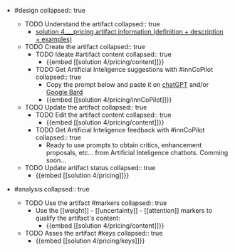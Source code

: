 
- #design
   collapsed:: true
  - TODO Understand the artifact
    collapsed:: true
    - [solution 4___pricing artifact information (definition + description + examples)](https://go.innbok.com/#/page/innBoK%2Fsolution-%28id%29%2Fpricing%2Finfo)
  - TODO Create the artifact
     collapsed:: true
    - TODO Ideate #artifact content
      collapsed:: true
      - {{embed [[solution 4/pricing/content]]}}
    - TODO Get Artificial Inteligence suggestions with #innCoPilot
      collapsed:: true
      - Copy the prompt below and paste it on [chatGPT](https://chat.openai.com) and/or [Google Bard](https://bard.google.com/chat)
      - {{embed [[solution 4/pricing/innCoPilot]]}}
  - TODO Update the artifact
    collapsed:: true
    - TODO Edit the artifact content
     collapsed:: true
      - {{embed [[solution 4/pricing/content]]}}
    - TODO Get Artificial Inteligence feedback with #innCoPilot
      collapsed:: true
      - Ready to use prompts to obtain critics, enhancement proposals, etc... from Artificial Inteligence chatbots. Comming soon...
  - TODO Update artifact status
    collapsed:: true
    - {{embed [[solution 4/pricing]]}}


- #analysis
  collapsed:: true
  - TODO Use the artifact #markers
    collapsed:: true
    - Use the [[weight]] - [[uncertainty]] - [[attention]] markers to qualify the artifact's content:
      - {{embed [[solution 4/pricing/content]]}}
  - TODO Asses the artifact #keys
    collapsed:: true
    - {{embed [[solution 4/pricing/keys]]}}



